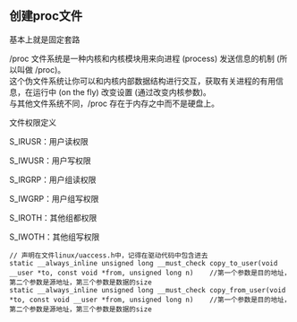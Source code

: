 ## 创建proc文件

基本上就是固定套路

/proc 文件系统是一种内核和内核模块用来向进程 (process) 发送信息的机制 (所以叫做 /proc)。  
这个伪文件系统让你可以和内核内部数据结构进行交互，获取有关进程的有用信息，在运行中 (on the fly) 改变设置 (通过改变内核参数)。  
 与其他文件系统不同，/proc 存在于内存之中而不是硬盘上。

文件权限定义

S_IRUSR：用户读权限

S_IWUSR：用户写权限

S_IRGRP：用户组读权限

S_IWGRP：用户组写权限

S_IROTH：其他组都权限

S_IWOTH：其他组写权限

```
// 声明在文件linux/uaccess.h中，记得在驱动代码中包含进去
static __always_inline unsigned long __must_check copy_to_user(void __user *to, const void *from, unsigned long n)    //第一个参数是目的地址，第二个参数是源地址，第三个参数是数据的size
static __always_inline unsigned long __must_check copy_from_user(void *to, const void __user *from, unsigned long n)    //第一个参数是目的地址，第二个参数是源地址，第三个参数是数据的size
```